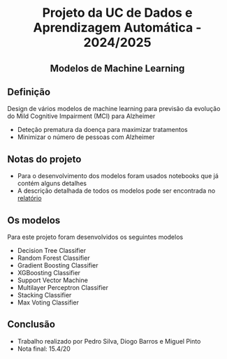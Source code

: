 <h1 align="center">Projeto da UC de Dados e Aprendizagem Automática - 2024/2025</h1>
<h2 align="center">Modelos de Machine Learning</h2>

## Definição
Design de vários modelos de machine learning para previsão da evolução do Mild Cognitive Impairment (MCI) para Alzheimer
- Deteção prematura da doença para maximizar tratamentos
- Minimizar o número de pessoas com Alzheimer

## Notas do projeto
- Para o desenvolvimento dos modelos foram usados notebooks que já contém alguns detalhes
- A descrição detalhada de todos os modelos pode ser encontrada no [relatório](https://github.com/Pedrosilva03/daa-projeto/blob/main/Relat%C3%B3rio_DAA_GRUPO_MEI_5.pdf)

## Os modelos
Para este projeto foram desenvolvidos os seguintes modelos
- Decision Tree Classifier
- Random Forest Classifier
- Gradient Boosting Classifier
- XGBoosting Classifier
- Support Vector Machine
- Multilayer Perceptron Classifier
- Stacking Classifier
- Max Voting Classifier

## Conclusão
- Trabalho realizado por Pedro Silva, Diogo Barros e Miguel Pinto
- Nota final: 15.4/20
